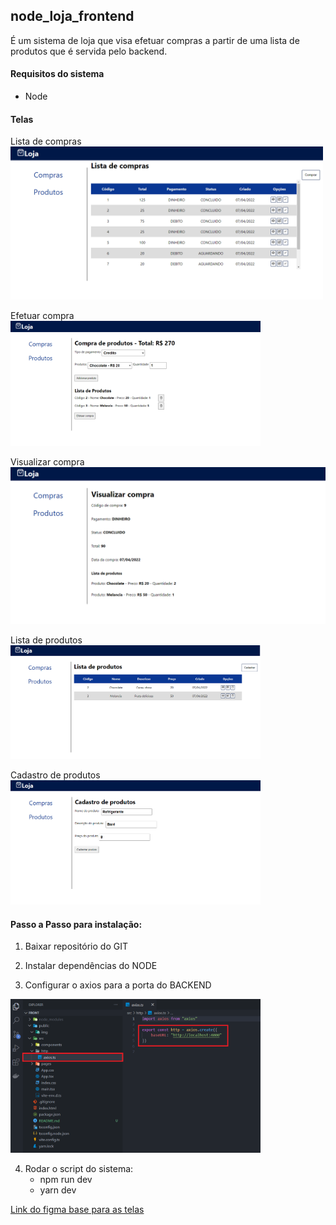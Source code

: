 ## node_loja_frontend

É um sistema de loja que visa efetuar compras a partir de uma lista de produtos que é servida pelo backend.

#### Requisitos do sistema
- Node

#### Telas
Lista de compras
<img src="./public/img/inicial.png" width="500">

Efetuar compra
<img src="./public/img/compra_de_produtos.png" width="400">

Visualizar compra
<img src="./public/img/visualizar.png">

Lista de produtos
<img src="./public/img/lista_de_produtos.png" width="400">

Cadastro de produtos
<img src="./public/img/cadastro_produto.png" width="400">

#### Passo a Passo para instalação:

1. Baixar repositório do GIT

2. Instalar dependências do NODE

3. Configurar o axios para a porta do BACKEND

<img src="./public/img/axios.png" width="400">

4. Rodar o script do sistema:
    * npm run dev
    * yarn dev

[Link do figma base para as telas](https://www.figma.com/file/dCoZmzqT1KObVkLGjuO7MU/Lojinha)